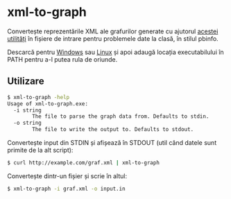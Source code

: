 # xml-to-graph

Convertește reprezentările XML ale grafurilor generate cu ajutorul [acestei utilități](http://info.tm.edu.ro:8088/~ORosu/clasa/11b/graf.jar) în fișiere de intrare pentru problemele date la clasă, în stilul pbinfo.

Descarcă pentru [Windows](https://github.com/tmaxmax/xml-to-graph/releases/download/v0.1.0/xml-to-graph.exe) sau [Linux](https://github.com/tmaxmax/xml-to-graph/releases/download/v0.1.0/xml-to-graph) și apoi adaugă locația executabilului în PATH pentru a-l putea rula de oriunde.

## Utilizare

```sh
$ xml-to-graph -help
Usage of xml-to-graph.exe:
  -i string
        The file to parse the graph data from. Defaults to stdin.
  -o string
        The file to write the output to. Defaults to stdout.
```

Convertește input din STDIN și afișează în STDOUT (util când datele sunt primite de la alt script):

```sh
$ curl http://example.com/graf.xml | xml-to-graph
```

Convertește dintr-un fișier și scrie în altul:

```sh
$ xml-to-graph -i graf.xml -o input.in
```
